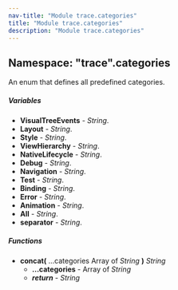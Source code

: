 ```yaml
---
nav-title: "Module trace.categories"
title: "Module trace.categories"
description: "Module trace.categories"
---
```

## Namespace: "trace".categories
An enum that defines all predefined categories.

##### Variables
 - **VisualTreeEvents** - _String_.
 - **Layout** - _String_.
 - **Style** - _String_.
 - **ViewHierarchy** - _String_.
 - **NativeLifecycle** - _String_.
 - **Debug** - _String_.
 - **Navigation** - _String_.
 - **Test** - _String_.
 - **Binding** - _String_.
 - **Error** - _String_.
 - **Animation** - _String_.
 - **All** - _String_.
 - **separator** - _String_.

##### Functions
 - **concat(** ...categories Array of _String_ **)** _String_
   - **...categories** - Array of _String_
   - _**return**_ - _String_